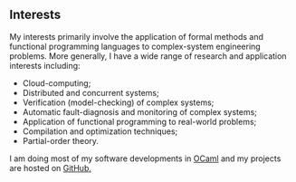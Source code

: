 ## Interests

My interests primarily involve the application of formal methods and
functional programming languages to complex-system engineering
problems. More generally, I have a wide range of research and
application interests including:

- Cloud-computing;
-  Distributed and concurrent systems;
- Verification (model-checking) of complex systems;
- Automatic fault-diagnosis and monitoring of complex systems;
- Application of functional programming to real-world problems;
- Compilation and optimization techniques;
- Partial-order theory.

I am doing most of my software developments in [OCaml] and my projects are
hosted on [GitHub.]

[GitHub.]: http://www.github.com/samoht/
[OCaml]: https://ocaml.org/

